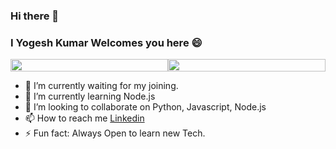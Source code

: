 ### Hi there 👋
### I Yogesh Kumar Welcomes you here 😄

<div style="display:flex;justify-content:space-around;align-items:center;">
<img style="width:100%" src="https://github-readme-stats.vercel.app/api?username=yogeshsingh2672000&show_icons=true&theme=radical" />
<img style="width:100%" src="https://github-readme-stats.vercel.app/api/top-langs/?username=anuraghazra&layout=compact" />
</div>
  
- 🔭 I’m currently waiting for my joining.
- 🌱 I’m currently learning Node.js
- 👯 I’m looking to collaborate on Python, Javascript, Node.js
- 📫 How to reach me [Linkedin](https://www.linkedin.com/in/yogesh-krr/)
- ⚡ Fun fact: Always Open to learn new Tech. 

<!--
**yogeshsingh2672000/yogeshsingh2672000** is a ✨ _special_ ✨ repository because its `README.md` (this file) appears on your GitHub profile.

Here are some ideas to get you started:

- 🔭 I’m currently working on ...
- 🌱 I’m currently learning ...
- 👯 I’m looking to collaborate on ...
- 🤔 I’m looking for help with ...
- 💬 Ask me about ...
- 📫 How to reach me: ...
- 😄 Pronouns: ...
- ⚡ Fun fact: ...
-->
